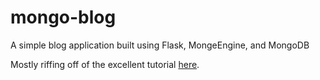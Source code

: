 # mongo-blog

A simple blog application built using Flask, MongeEngine, and MongoDB

Mostly riffing off of the excellent tutorial [here](http://docs.mongodb.org/manual/tutorial/write-a-tumblelog-application-with-flask-mongoengine/).
